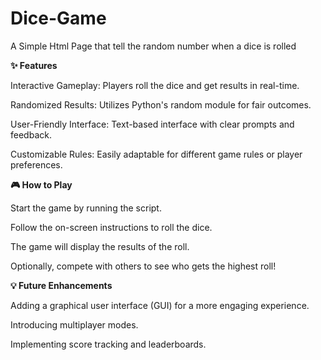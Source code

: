    # Dice-Game
  
A Simple Html Page that tell the random number when a dice is rolled

**✨ Features**

Interactive Gameplay: Players roll the dice and get results in real-time.
 
Randomized Results: Utilizes Python's random module for fair outcomes.  
  
User-Friendly Interface: Text-based interface with clear prompts and feedback.
     
Customizable Rules: Easily adaptable for different game rules or player preferences.  

**🎮 How to Play**

Start the game by running the script.
  
Follow the on-screen instructions to roll the dice.

The game will display the results of the roll.

Optionally, compete with others to see who gets the highest roll!

**💡 Future Enhancements**

Adding a graphical user interface (GUI) for a more engaging experience.

Introducing multiplayer modes.

Implementing score tracking and leaderboards.
